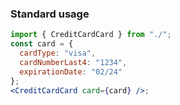 ### Standard usage

```jsx
import { CreditCardCard } from "./";
const card = {
  cardType: "visa",
  cardNumberLast4: "1234",
  expirationDate: "02/24"
};
<CreditCardCard card={card} />;
```
